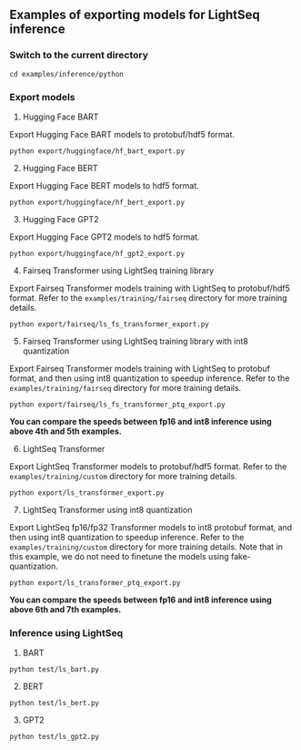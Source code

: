 ## Examples of exporting models for LightSeq inference

### Switch to the current directory
```shell
cd examples/inference/python
```

### Export models
1. Hugging Face BART

Export Hugging Face BART models to protobuf/hdf5 format.
```shell
python export/huggingface/hf_bart_export.py
```
2. Hugging Face BERT

Export Hugging Face BERT models to hdf5 format.
```shell
python export/huggingface/hf_bert_export.py
```
3. Hugging Face GPT2

Export Hugging Face GPT2 models to hdf5 format.
```shell
python export/huggingface/hf_gpt2_export.py
```
4. Fairseq Transformer using LightSeq training library

Export Fairseq Transformer models training with LightSeq to protobuf/hdf5 format. Refer to the `examples/training/fairseq` directory for more training details.
```shell
python export/fairseq/ls_fs_transformer_export.py
```
5. Fairseq Transformer using LightSeq training library with int8 quantization

Export Fairseq Transformer models training with LightSeq to protobuf format, and then using int8 quantization to speedup inference. Refer to the `examples/training/fairseq` directory for more training details.
```shell
python export/fairseq/ls_fs_transformer_ptq_export.py
```
**You can compare the speeds between fp16 and int8 inference using above 4th and 5th examples.**

6. LightSeq Transformer

Export LightSeq Transformer models to protobuf/hdf5 format. Refer to the `examples/training/custom` directory for more training details.
```shell
python export/ls_transformer_export.py
```
7. LightSeq Transformer using int8 quantization

Export LightSeq fp16/fp32 Transformer models to int8 protobuf format, and then using int8 quantization to speedup inference. Refer to the `examples/training/custom` directory for more training details. Note that in this example, we do not need to finetune the models using fake-quantization.
```shell
python export/ls_transformer_ptq_export.py
```
**You can compare the speeds between fp16 and int8 inference using above 6th and 7th examples.**

### Inference using LightSeq
1. BART
```shell
python test/ls_bart.py
```
2. BERT
```shell
python test/ls_bert.py
```
3. GPT2
```shell
python test/ls_gpt2.py
```
